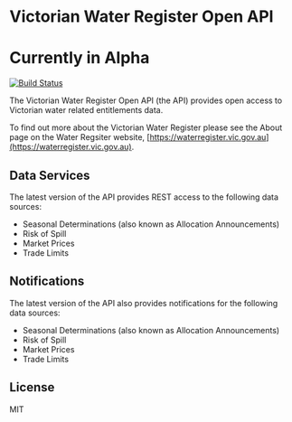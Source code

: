 # Victorian Water Register Open API

# Currently in Alpha

<!-- 
OpenAPI Validator badge commented out, as lacking support for OpenAPI v3
![OpenAPI Validator](https://online.swagger.io/validator?url=https://raw.githubusercontent.com/OAI/OpenAPI-Specification/master/examples/v3.0/petstore.yaml) 
-->

[![Build Status](https://travis-ci.com/VictorianWaterRegister/openapi.svg?branch=master)](https://travis-ci.com/VictorianWaterRegister/openapi)

The Victorian Water Register Open API (the API) provides open access to Victorian water related entitlements data.

To find out more about the Victorian Water Register please see the About page on the Water Regsiter website, [https://waterregister.vic.gov.au](https://waterregister.vic.gov.au).

## Data Services

The latest version of the API provides REST access to the following data sources:

- Seasonal Determinations (also known as Allocation Announcements)
- Risk of Spill
- Market Prices
- Trade Limits

## Notifications

The latest version of the API also provides notifications for the following data sources:

- Seasonal Determinations (also known as Allocation Announcements)
- Risk of Spill
- Market Prices
- Trade Limits

## License

MIT